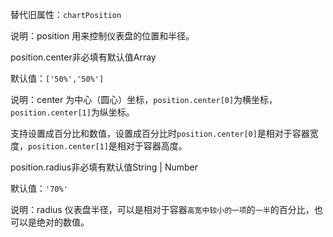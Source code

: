 替代旧属性：`chartPosition`

说明：position 用来控制仪表盘的位置和半径。

<p class='ev_expand_title'>position.center<span class='ev_expand_required'>非必填</span><span class='ev_expand_defaults'>有默认值</span><span class='ev_expand_type'>Array</span>
<p class='ev_expand_introduce'>默认值：<code>['50%','50%']</code>
<p class='ev_expand_introduce'>说明：center 为中心（圆心）坐标，<code>position.center[0]</code>为横坐标，<code>position.center[1]</code>为纵坐标。
<p class='ev_expand_introduce'>支持设置成百分比和数值，设置成百分比时<code>position.center[0]</code>是相对于容器宽度，<code>position.center[1]</code>是相对于容器高度。

<p class='ev_expand_title'>position.radius<span class='ev_expand_required'>非必填</span><span class='ev_expand_defaults'>有默认值</span><span class='ev_expand_type'>String | Number</span>
<p class='ev_expand_introduce'>默认值：<code>'70%'</code>
<p class='ev_expand_introduce'>说明：radius 仪表盘半径，可以是相对于容器<code>高宽中较小的一项</code>的<code>一半</code>的百分比，也可以是绝对的数值。

